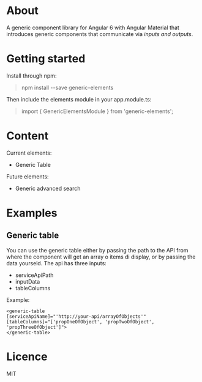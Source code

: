 # About

A generic component library for Angular 6 with Angular Material that introduces generic components that communicate via *inputs and outputs*.

# Getting started
Install through npm:
>npm install --save generic-elements

Then include the elements module in your app.module.ts:
>import { GenericElementsModule } from 'generic-elements';

# Content
Current elements:
* Generic Table

Future elements:
* Generic advanced search

# Examples
## Generic table

You can use the generic table either by passing the path to the API from where the component will get an array o items di display, or by passing the data yourseld. The api has three inputs:
* serviceApiPath
* inputData
* tableColumns

Example:
```
<generic-table
[serviceApiName]="'http://your-api/arrayOfObjects'"
[tableColumns]="['propOneOfObject', 'propTwoOfObject', 'propThreeOfObject']">
</generic-table>
```

# Licence
MIT


